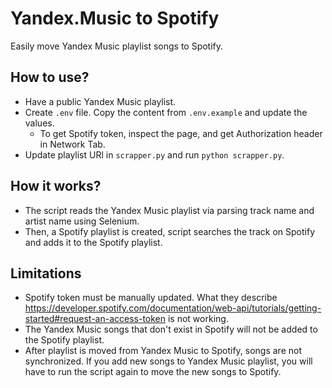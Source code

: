 # Yandex.Music to Spotify
Easily move Yandex Music playlist songs to Spotify. 

## How to use?
- Have a public Yandex Music playlist.
- Create `.env` file. Copy the content from `.env.example` and update the values.
  - To get Spotify token, inspect the page, and get Authorization header in Network Tab.
- Update playlist URl in `scrapper.py` and run `python scrapper.py`.

## How it works?
- The script reads the Yandex Music playlist via parsing track name and artist name using Selenium.
- Then, a Spotify playlist is created, script searches the track on Spotify and adds it to the Spotify playlist.

## Limitations
- Spotify token must be manually updated. What they describe https://developer.spotify.com/documentation/web-api/tutorials/getting-started#request-an-access-token is not working.
- The Yandex Music songs that don't exist in Spotify will not be added to the Spotify playlist.
- After playlist is moved from Yandex Music to Spotify, songs are not synchronized. If you add new songs to Yandex Music playlist, you will have to run the script again to move the new songs to Spotify.

